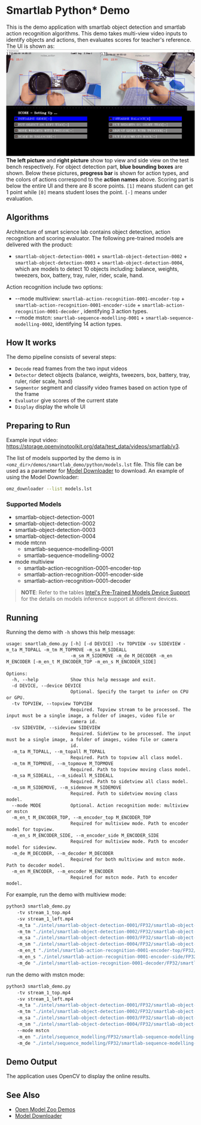 # Smartlab Python\* Demo

This is the demo application with smartlab object detection and smartlab action recognition algorithms.
This demo takes multi-view video inputs to identify objects and actions, then evaluates scores for teacher's reference.
The UI is shown as:
![image](smartlab.gif)
**The left picture** and **right picture** show top view and side view on the test bench respectively. For object detection part,
**blue bounding boxes** are shown. Below these pictures, **progress bar** is shown for action types, and the colors of actions correspond to
the **action names** above. Scoring part is below the entire UI and there are 8 score points. `[1]` means student can
get 1 point while `[0]` means student loses the point. `[-]` means under evaluation.

## Algorithms
Architecture of smart science lab contains object detection, action recognition and scoring evaluator.
The following pre-trained models are delivered with the product:

* `smartlab-object-detection-0001` + `smartlab-object-detection-0002` + `smartlab-object-detection-0003` + `smartlab-object-detection-0004`, which are models
  to detect 10 objects including: balance, weights, tweezers, box, battery, tray, ruler, rider, scale, hand.

Action recognition include two options:
* --mode multiview: `smartlab-action-recognition-0001-encoder-top` + `smartlab-action-recognition-0001-encoder-side` +
  `smartlab-action-recognition-0001-decoder` , identifying 3 action types.
* --mode mstcn: `smartlab-sequence-modelling-0001` + `smartlab-sequence-modelling-0002`, identifying 14 action types.

## How It works

The demo pipeline consists of several steps:

* `Decode` read frames from the two input videos
* `Detector` detect objects (balance, weights, tweezers, box, battery, tray, ruler, rider scale, hand)
* `Segmentor` segment and classify video frames based on action type of the frame
* `Evaluator` give scores of the current state
* `Display` display the whole UI

## Preparing to Run
Example input video: https://storage.openvinotoolkit.org/data/test_data/videos/smartlab/v3.

The list of models supported by the demo is in `<omz_dir>/demos/smartlab_demo/python/models.lst` file.
This file can be used as a parameter for [Model Downloader](../../../tools/model_tools/README.md) to download.
An example of using the Model Downloader:
```sh
omz_downloader --list models.lst
```

### Supported Models
* smartlab-object-detection-0001
* smartlab-object-detection-0002
* smartlab-object-detection-0003
* smartlab-object-detection-0004
* mode mtcnn
  - smartlab-sequence-modelling-0001
  - smartlab-sequence-modelling-0002
* mode multiview
  - smartlab-action-recognition-0001-encoder-top
  - smartlab-action-recognition-0001-encoder-side
  - smartlab-action-recognition-0001-decoder


> **NOTE**: Refer to the tables [Intel's Pre-Trained Models Device Support](../../../models/intel/device_support.md) for
> the details on models inference support at different devices.

## Running

Running the demo with `-h` shows this help message:
```
usage: smartlab_demo.py [-h] [-d DEVICE] -tv TOPVIEW -sv SIDEVIEW -m_ta M_TOPALL -m_tm M_TOPMOVE -m_sa M_SIDEALL
                        -m_sm M_SIDEMOVE -m_de M_DECODER -m_en M_ENCODER [-m_en_t M_ENCODER_TOP -m_en_s M_ENCODER_SIDE]

Options:
  -h, --help            Show this help message and exit.
  -d DEVICE, --device DEVICE
                        Optional. Specify the target to infer on CPU or GPU.
  -tv TOPVIEW, --topview TOPVIEW
                        Required. Topview stream to be processed. The input must be a single image, a folder of images, video file or
                        camera id.
  -sv SIDEVIEW, --sideview SIDEVIEW
                        Required. SideView to be processed. The input must be a single image, a folder of images, video file or camera
                        id.
  -m_ta M_TOPALL, --m_topall M_TOPALL
                        Required. Path to topview all class model.
  -m_tm M_TOPMOVE, --m_topmove M_TOPMOVE
                        Required. Path to topview moving class model.
  -m_sa M_SIDEALL, --m_sideall M_SIDEALL
                        Required. Path to sidetview all class model.
  -m_sm M_SIDEMOVE, --m_sidemove M_SIDEMOVE
                        Required. Path to sidetview moving class model.
  --mode MODE           Optional. Action recognition mode: multiview or mstcn
  -m_en_t M_ENCODER_TOP, --m_encoder_top M_ENCODER_TOP
                        Required for multiview mode. Path to encoder model for topview.
  -m_en_s M_ENCODER_SIDE, --m_encoder_side M_ENCODER_SIDE
                        Required for multiview mode. Path to encoder model for sideview.
  -m_de M_DECODER, --m_decoder M_DECODER
                        Required for both multiview and mstcn mode. Path to decoder model.
  -m_en M_ENCODER, --m_encoder M_ENCODER
                        Required for mstcn mode. Path to encoder model.
```

For example, run the demo with multiview mode:
```sh
python3 smartlab_demo.py
    -tv stream_1_top.mp4
    -sv stream_1_left.mp4
    -m_ta "./intel/smartlab-object-detection-0001/FP32/smartlab-object-detection-0001.xml"
    -m_tm "./intel/smartlab-object-detection-0002/FP32/smartlab-object-detection-0002.xml"
    -m_sa "./intel/smartlab-object-detection-0003/FP32/smartlab-object-detection-0003.xml"
    -m_sm "./intel/smartlab-object-detection-0004/FP32/smartlab-object-detection-0004.xml"
    -m_en_t "./intel/smartlab-action-recognition-0001-encoder-top/FP32/smartlab-action-recognition-0001-encoder-top.xml"
    -m_en_s "./intel/smartlab-action-recognition-0001-encoder-side/FP32/smartlab-action-recognition-0001-encoder-side.xml"
    -m_de "./intel/smartlab-action-recognition-0001-decoder/FP32/smartlab-action-recognition-0001-decoder.xml"
```
run the demo with mstcn mode:
```sh
python3 smartlab_demo.py
    -tv stream_1_top.mp4
    -sv stream_1_left.mp4
    -m_ta "./intel/smartlab-object-detection-0001/FP32/smartlab-object-detection-0001.xml"
    -m_tm "./intel/smartlab-object-detection-0002/FP32/smartlab-object-detection-0002.xml"
    -m_sa "./intel/smartlab-object-detection-0003/FP32/smartlab-object-detection-0003.xml"
    -m_sm "./intel/smartlab-object-detection-0004/FP32/smartlab-object-detection-0004.xml"
    --mode mstcn
    -m_en "./intel/sequence_modelling/FP32/smartlab-sequence-modelling-0001.xml"
    -m_de "./intel/sequence_modelling/FP32/smartlab-sequence-modelling-0002.xml"
```

## Demo Output

The application uses OpenCV to display the online results.

## See Also

* [Open Model Zoo Demos](../../README.md)
* [Model Downloader](../../../tools/model_tools/README.md)
